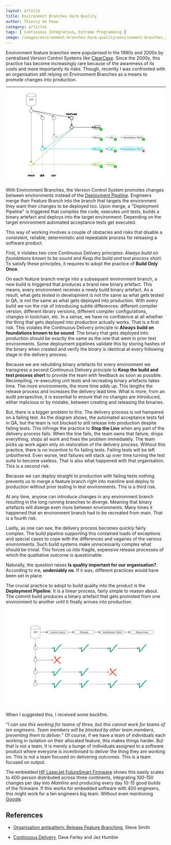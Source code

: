 ```yaml
---
layout: article
title: Environment Branches Harm Quality
author: Thierry de Pauw
category: articles
tags: [ Continuous Integration, Extreme Programming ]
image: /images/environment-branches-harm-quality/environment-branches.jpg
---
```


Environment feature branches were popularised in the 1990s and 2000s by centralised Version Control Systems like [ClearCase](https://en.wikipedia.org/wiki/IBM_DevOps_Code_ClearCase). Since the 2000s, this practice has become increasingly rare because of the awareness of its costs and more importantly its risks. Though, recently I was confronted with an organisation still relying on Environment Branches as a means to promote changes into production.

---

![Environment Branches](/images/environment-branches-harm-quality/environment-branches.jpg)

With Environment Branches, the Version Control System promotes changes between environments instead of the [Deployment Pipeline](https://continuousdelivery.com/implementing/patterns/). Engineers merge their Feature Branch into the branch that targets the environment they want their changes to be deployed too. Upon merge, a "Deployment Pipeline" is triggered that compiles the code, executes unit tests, builds a binary artefact and deploys into the target environment. Depending on the target environment automated acceptance tests get executed.

This way of working involves a couple of obstacles and risks that disable a consistent, reliable, deterministic and repeatable process for releasing a software product.

First, it violates two core Continuous Delivery principles: *Always build on foundations known to be sound* and *Keep the build and test process short*. To satisfy these principles, it requires to adopt the practice of **Build Only Once**.

On each feature branch merge into a subsequent environment branch, a new build is triggered that produces a brand new binary artefact. This means, every environment receives a newly build binary artefact. As a result, what gets tested in development is not the same as what gets tested in QA, is not the same as what gets deployed into production. With every build we run the risk of introducing subtle differences: different compiler version, different library versions, different compiler configurations, changes in toolchain, etc. In a sense, we have no confidence at all whether the thing that gets deployed into production actually works. That is a first risk. This violates the Continuous Delivery principle to **Always build on foundations known to be sound**. The binary that gets deployed into production should be exactly the same as the one that went in prior test environments. Some deployment pipelines validate this by storing hashes of the binary when created and verify the binary is identical at every following stage in the delivery process.

Because we are rebuilding binary artefacts for every environment we transgress a second Continuous Delivery principle to **Keep the build and test process short** to provide the team with feedback as soon as possible. Recompiling, re-executing unit tests and recreating binary artefacts takes time. The more environments, the more time adds up. This lengths the release process and increases the delivery lead time. What is more, from an audit perspective, it is essential to ensure that no changes are introduced, either malicious or by mistake, between creating and releasing the binaries.

But, there is a bigger problem to this. The delivery process is not hampered on a failing test. As the diagram shows, the automated acceptance tests fail in QA, but the team is not blocked to still release into production despite failing tests. This infringe the practice to **Stop the Line** when any part of the delivery process fails. When the line fails, the team owns that failure, drops everything, stops all work and fixes the problem immediately. The team picks up work again only on restoration of the delivery process. Without this practice, there is no incentive to fix failing tests. Failing tests will be left unbothered. Even worse, test failures will stack up over time turning the test suite to become useless. That is also what happened with that organisation. This is a second risk.

Because we can deploy straight to production with failing tests nothing prevents us to merge a feature branch right into mainline and deploy to production without prior testing in test environments. This is a third risk.

At any time, anyone can introduce changes in any environment branch resulting in the long running branches to diverge. Meaning that binary artefacts will diverge even more between environments. Many times it happened that an environment branch had to be recreated from main. That is a fourth risk.

Lastly, as one can see, the delivery process becomes quickly fairly complex. The build pipeline supporting this contained loads of exceptions and special cases to cope with the differences and vagaries of the various environments. Such build systems make unnecessarily complex what should be trivial. This forces us into fragile, expensive release processes of which the qualitative outcome is questionable.

Naturally, the question raises **Is quality important for our organisation?**. According to me, **undeniably no**. If it was, different practices would have been set in place.

The crucial practice to adopt to build quality into the product is the **Deployment Pipeline**. It is a linear process, fairly simple to reason about. The commit build produces a binary artefact that gets promoted from one environment to another until it finally arrives into production.

![Deployment Pipeline](/images/environment-branches-harm-quality/deployment-pipeline.jpg)

When I suggested this, I received some backfire.

"*I can see this working for teams of three, but this cannot work for teams of ten engineers. Team members will be blocked by other team members, preventing them to deliver.*" Of course, if we have a team of individuals each working in isolation on their allocated feature, this makes things harder. But that is not a team. It is merely a bunge of individuals assigned to a software product where everyone is incentivised to deliver the thing they are working on. This is not a team focused on delivering outcomes. This is a team focused on output.

The embedded [HP LaserJet FutureSmart Firmware](https://app.thestorygraph.com/books/c6e126e5-1ffe-4736-9bcb-f1b80cb412c9) shows this easily scales to 400-person distributed across three continents, integrating 100-150 changes per day into *Mainline* and producing every day 10-15 good builds of the firmware. If this works for embedded software with 400 engineers, this might work for a ten engineers big team. Without even mentioning [Google](https://research.google/pubs/why-google-stores-billions-of-lines-of-code-in-a-single-repository/).

## References

- [Organisation antipattern: Release Feature Branching](https://www.stevesmith.tech/blog/organisation-antipattern-release-feature-branching/), Steve Smith

- [Continuous Delivery](https://app.thestorygraph.com/books/77eb0975-4194-42e7-9db3-005d4250940f), Dave Farley and Jez Humble

